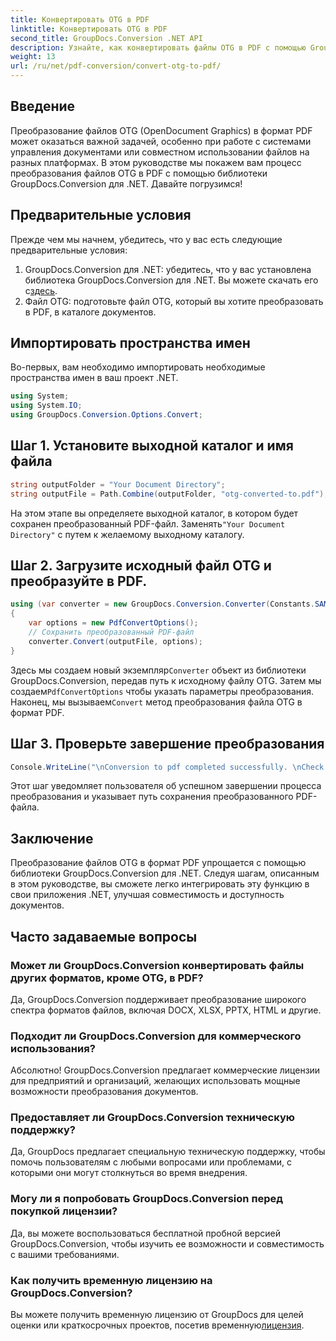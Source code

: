```yaml
---
title: Конвертировать OTG в PDF
linktitle: Конвертировать OTG в PDF
second_title: GroupDocs.Conversion .NET API
description: Узнайте, как конвертировать файлы OTG в PDF с помощью GroupDocs.Conversion для .NET. Простая, эффективная и плавная интеграция для ваших проектов.
weight: 13
url: /ru/net/pdf-conversion/convert-otg-to-pdf/
---
```

## Введение
Преобразование файлов OTG (OpenDocument Graphics) в формат PDF может оказаться важной задачей, особенно при работе с системами управления документами или совместном использовании файлов на разных платформах. В этом руководстве мы покажем вам процесс преобразования файлов OTG в PDF с помощью библиотеки GroupDocs.Conversion для .NET. Давайте погрузимся!
## Предварительные условия
Прежде чем мы начнем, убедитесь, что у вас есть следующие предварительные условия:
1. GroupDocs.Conversion для .NET: убедитесь, что у вас установлена библиотека GroupDocs.Conversion для .NET. Вы можете скачать его с[здесь](https://releases.groupdocs.com/conversion/net/).
2. Файл OTG: подготовьте файл OTG, который вы хотите преобразовать в PDF, в каталоге документов.

## Импортировать пространства имен
Во-первых, вам необходимо импортировать необходимые пространства имен в ваш проект .NET. 
```csharp
using System;
using System.IO;
using GroupDocs.Conversion.Options.Convert;
```
## Шаг 1. Установите выходной каталог и имя файла
```csharp
string outputFolder = "Your Document Directory";
string outputFile = Path.Combine(outputFolder, "otg-converted-to.pdf");
```
 На этом этапе вы определяете выходной каталог, в котором будет сохранен преобразованный PDF-файл. Заменять`"Your Document Directory"` с путем к желаемому выходному каталогу.
## Шаг 2. Загрузите исходный файл OTG и преобразуйте в PDF.
```csharp
using (var converter = new GroupDocs.Conversion.Converter(Constants.SAMPLE_OTG))
{
    var options = new PdfConvertOptions();
    // Сохранить преобразованный PDF-файл
    converter.Convert(outputFile, options);
}
```
 Здесь мы создаем новый экземпляр`Converter` объект из библиотеки GroupDocs.Conversion, передав путь к исходному файлу OTG. Затем мы создаем`PdfConvertOptions` чтобы указать параметры преобразования. Наконец, мы вызываем`Convert` метод преобразования файла OTG в формат PDF.
## Шаг 3. Проверьте завершение преобразования
```csharp
Console.WriteLine("\nConversion to pdf completed successfully. \nCheck output in {0}", outputFolder);
```
Этот шаг уведомляет пользователя об успешном завершении процесса преобразования и указывает путь сохранения преобразованного PDF-файла.

## Заключение
Преобразование файлов OTG в формат PDF упрощается с помощью библиотеки GroupDocs.Conversion для .NET. Следуя шагам, описанным в этом руководстве, вы сможете легко интегрировать эту функцию в свои приложения .NET, улучшая совместимость и доступность документов.
## Часто задаваемые вопросы
### Может ли GroupDocs.Conversion конвертировать файлы других форматов, кроме OTG, в PDF?
Да, GroupDocs.Conversion поддерживает преобразование широкого спектра форматов файлов, включая DOCX, XLSX, PPTX, HTML и другие.
### Подходит ли GroupDocs.Conversion для коммерческого использования?
Абсолютно! GroupDocs.Conversion предлагает коммерческие лицензии для предприятий и организаций, желающих использовать мощные возможности преобразования документов.
### Предоставляет ли GroupDocs.Conversion техническую поддержку?
Да, GroupDocs предлагает специальную техническую поддержку, чтобы помочь пользователям с любыми вопросами или проблемами, с которыми они могут столкнуться во время внедрения.
### Могу ли я попробовать GroupDocs.Conversion перед покупкой лицензии?
Да, вы можете воспользоваться бесплатной пробной версией GroupDocs.Conversion, чтобы изучить ее возможности и совместимость с вашими требованиями.
### Как получить временную лицензию на GroupDocs.Conversion?
Вы можете получить временную лицензию от GroupDocs для целей оценки или краткосрочных проектов, посетив временную[лицензия](https://purchase.groupdocs.com/temporary-license/).